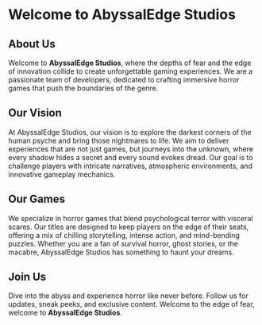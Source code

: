 # Welcome to AbyssalEdge Studios

## About Us

Welcome to **AbyssalEdge Studios**, where the depths of fear and the edge of innovation collide to create unforgettable gaming experiences. We are a passionate team of developers, dedicated to crafting immersive horror games that push the boundaries of the genre.

## Our Vision

At AbyssalEdge Studios, our vision is to explore the darkest corners of the human psyche and bring those nightmares to life. We aim to deliver experiences that are not just games, but journeys into the unknown, where every shadow hides a secret and every sound evokes dread. Our goal is to challenge players with intricate narratives, atmospheric environments, and innovative gameplay mechanics.

## Our Games

We specialize in horror games that blend psychological terror with visceral scares. Our titles are designed to keep players on the edge of their seats, offering a mix of chilling storytelling, intense action, and mind-bending puzzles. Whether you are a fan of survival horror, ghost stories, or the macabre, AbyssalEdge Studios has something to haunt your dreams.

## Join Us

Dive into the abyss and experience horror like never before. Follow us for updates, sneak peeks, and exclusive content. Welcome to the edge of fear, welcome to **AbyssalEdge Studios**.
